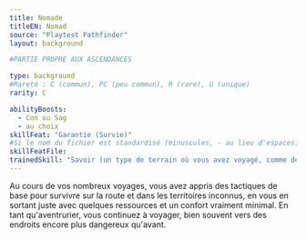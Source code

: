 ```yaml
---
title: Nomade
titleEN: Nomad
source: "Playtest Pathfinder"
layout: background

#PARTIE PROPRE AUX ASCENDANCES

type: background
#Rareté : C (commun), PC (peu commun), R (rare), U (unique)
rarity: C

abilityBoosts:
  - Con ou Sag
  - au choix
skillFeat: "Garantie (Survie)"
#Si le nom du fichier est standardisé (minuscules, - au lieu d'espaces), il n'est pas nécessaire de le préciser
skillFeatFile: 
trainedSkill: "Savoir (un type de terrain où vous avez voyagé, comme désert ou marécage)"
---
```


Au cours de vos nombreux voyages, vous avez appris des tactiques de base pour survivre sur la route et dans les territoires inconnus, en vous en sortant juste avec quelques ressources et un confort vraiment minimal. En tant qu'aventrurier, vous continuez à voyager, bien souvent vers des endroits encore plus dangereux qu'avant.